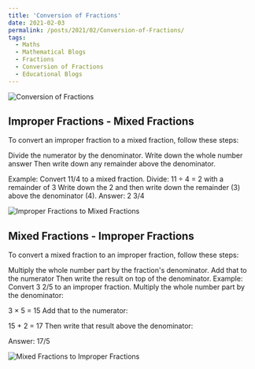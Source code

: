 ```yaml
---
title: 'Conversion of Fractions'
date: 2021-02-03
permalink: /posts/2021/02/Conversion-of-Fractions/
tags:
  - Maths
  - Mathematical Blogs
  - Fractions
  - Conversion of Fractions
  - Educational Blogs
---
```


![Conversion of Fractions](https://raw.githubusercontent.com/hridaya423/hridaya423.github.io/master/images/Conversions%20of%20Fractions.png)

Improper Fractions - Mixed Fractions
------

To convert an improper fraction to a mixed fraction, follow these steps:


Divide the numerator by the denominator.
Write down the whole number answer
Then write down any remainder above the denominator.
 	
Example: Convert  11/4  to a mixed fraction.
Divide: 11 ÷ 4 = 2 with a remainder of 3
Write down the 2 and then write down the remainder (3) above the denominator (4).
Answer: 2 3/4

![Improper Fractions to Mixed Fractions](https://raw.githubusercontent.com/hridaya423/hridaya423.github.io/master/images/Improper%20to%20Mixed.jpg)

Mixed Fractions - Improper Fractions
------
To convert a mixed fraction to an improper fraction, follow these steps:


Multiply the whole number part by the fraction's denominator.
Add that to the numerator
Then write the result on top of the denominator.
Example: Convert 3 2/5  to an improper fraction.
Multiply the whole number part by the denominator:

3 × 5 = 15
Add that to the numerator:

15 + 2 = 17
Then write that result above the denominator:

Answer: 17/5 

![Mixed Fractions to Improper Fractions](https://raw.githubusercontent.com/hridaya423/hridaya423.github.io/master/images/Mixed%20to%20Improper.jpg)

